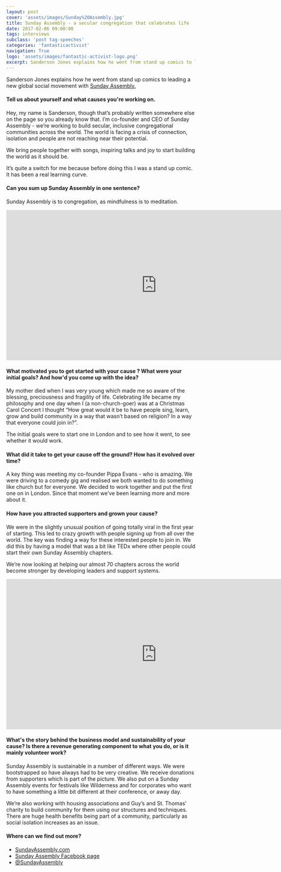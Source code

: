 ```yaml
---
layout: post
cover: 'assets/images/Sunday%20Assembly.jpg'
title: Sunday Assembly - a secular congregation that celebrates life
date: 2017-02-06 09:00:00
tags: interviews
subclass: 'post tag-speeches'
categories: 'fantasticactivist'
navigation: True
logo: 'assets/images/fantastic-activist-logo.png'
excerpt: Sanderson Jones explains how he went from stand up comics to leading a new global social movement
---
```



<p>Sanderson Jones explains how he went from stand up comics to leading a new global social movement with <a href="http://www.sundayassembly.com/">Sunday Assembly.</a></p>

<h4>Tell us about yourself and what causes you're working on.</h4>

<p>Hey, my name is Sanderson, though that’s probably written somewhere else on the page so you already know that. I’m co-founder and CEO of Sunday Assembly - we’re working to build secular, inclusive congregational communities across the world. The world is facing a crisis of connection, isolation and people are not reaching near their potential. 

<p>We bring people together with songs, inspiring talks and joy to start building the world as it should be.</p>

<p>It’s quite a switch for me because before doing this I was a stand up comic. It has been a real learning curve.</p>

<h4>Can you sum up Sunday Assembly in one sentence?</h4>

<p>Sunday Assembly is to congregation, as mindfulness is to meditation.</p>

<iframe width="800" height="400" src="https://www.youtube.com/embed/9U-2spgpI7Q?rel=0&amp;showinfo=0" frameborder="0" allowfullscreen></iframe>

<h4>What motivated you to get started with your cause ? What were your initial goals? And how'd you come up with the idea?</h4>

<p>My mother died when I was very young which made me so aware of the blessing, preciousness and fragility of life. Celebrating life became my philosophy and one day when I (a non-church-goer) was at a Christmas Carol Concert I thought “How great would it be to have people sing, learn, grow and build community in a way that wasn’t based on religion? In a way that everyone could join in?”.</p>

<p>The initial goals were to start one in London and to see how it went, to see whether it would work.</p>

<h4>What did it take to get your cause off the ground? How has it evolved over time?</h4>

<p>A key thing was meeting my co-founder Pippa Evans - who is amazing. We were driving to a comedy gig and realised we both wanted to do something like church but for everyone. We decided to work together and put the first one on in London. Since that moment we’ve been learning more and more about it.</p>

<h4>How have you attracted supporters and grown your cause?</h4>

<p>We were in the slightly unusual position of going totally viral in the first year of starting. This led to crazy growth with people signing up from all over the world. The key was finding a way for these interested people to join in. We did this by having a model that was a bit like TEDx where other people could start their own Sunday Assembly chapters.</p>

<p>We’re now looking at helping our almost 70 chapters across the world become stronger by developing leaders and support systems.</p>

<iframe width="800" height="400" src="https://www.youtube.com/embed/TeM2VL-uBhA?rel=0&amp;showinfo=0" frameborder="0" allowfullscreen></iframe>

<h4>What's the story behind the business model and sustainability of your cause? Is there a revenue generating component to what you do, or is it mainly volunteer work?</h4>

<p>Sunday Assembly is sustainable in a number of different ways. We were bootstrapped so have always had to be very creative. We receive donations from supporters which is part of the picture. We also put on a Sunday Assembly events for festivals like Wilderness and for corporates who want to have something a little bit different at their conference, or away day.</p>

<p>We’re also working with housing associations and Guy’s and St. Thomas’ charity to build community for them using our structures and techniques. There are huge health benefits being part of a community, particularly as social isolation increases as an issue.</p>

<h4>Where can we find out more?</h4>
<ul>
<li><a href="http://www.sundayassembly.com/">SundayAssembly.com</a></li>
<li><a href="https://www.facebook.com/TheSundayAssembly/">Sunday Assembly Facebook page</a></li>
<li><a href="https://twitter.com/sundayassembly?lang=en">@SundayAssembly</a></li>
</ul>
